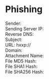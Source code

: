# Phishing

Sender:  
Sending Server IP:  
Reverse DNS:  
Subject:  
URL: hxxp://  
Domain:  
Attachment Name:  
File MD5 Hash:  
File SHA1 Hash:  
File SHA256 Hash:  
